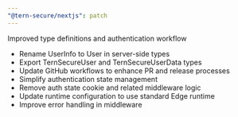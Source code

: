 ```yaml
---
"@tern-secure/nextjs": patch
---
```


Improved type definitions and authentication workflow

- Rename UserInfo to User in server-side types
- Export TernSecureUser and TernSecureUserData types
- Update GitHub workflows to enhance PR and release processes
- Simplify authentication state management
- Remove auth state cookie and related middleware logic
- Update runtime configuration to use standard Edge runtime
- Improve error handling in middleware

